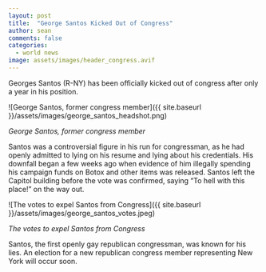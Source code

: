 ```yaml
---
layout: post
title:  "George Santos Kicked Out of Congress"
author: sean
comments: false
categories:
  - world news
image: assets/images/header_congress.avif
---
```

Georges Santos (R-NY) has been officially kicked out of congress after only a year in his position.

![George Santos, former congress member]({{ site.baseurl }}/assets/images/george_santos_headshot.png)

_George Santos, former congress member_

Santos was a controversial figure in his run for congressman, as he had openly admitted to lying on his resume and lying about his credentials. His downfall began a few weeks ago when evidence of him illegally spending his campaign funds on Botox and other items was released. Santos left the Capitol building before the vote was confirmed, saying “To hell with this place!” on the way out.

![The votes to expel Santos from Congress]({{ site.baseurl }}/assets/images/george_santos_votes.jpeg)

_The votes to expel Santos from Congress_

Santos, the first openly gay republican congressman, was known for his lies. An election for a new republican congress member representing New York will occur soon.